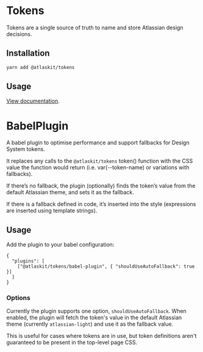 # Tokens

Tokens are a single source of truth to name and store Atlassian design decisions.

## Installation

```sh
yarn add @atlaskit/tokens
```

## Usage

[View documentation](https://atlassian.design/components/tokens).

# BabelPlugin

A babel plugin to optimise performance and support fallbacks for Design System tokens.

It replaces any calls to the `@atlaskit/tokens` token() function with the CSS value the function
would return (i.e. var(--token-name) or variations with fallbacks).

If there’s no fallback, the plugin (optionally) finds the token’s value from the default Atlassian
theme, and sets it as the fallback.

If there is a fallback defined in code, it’s inserted into the style (expressions are inserted using
template strings).

## Usage

Add the plugin to your babel configuration:

```
{
  "plugins": [
    ["@atlaskit/tokens/babel-plugin", { "shouldUseAutoFallback": true }]
  ]
}
```

### Options

Currently the plugin supports one option, `shouldUseAutoFallback`. When enabled, the plugin will
fetch the token's value in the default Atlassian theme (currently `atlassian-light`) and use it as
the fallback value.

This is useful for cases where tokens are in use, but token definitions aren't guaranteed to be
present in the top-level page CSS.
